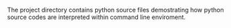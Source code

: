 The project directory contains python source files demostrating how python source codes are interpreted within command line enviroment.
